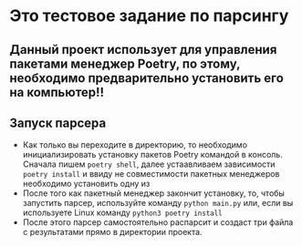 # Это тестовое задание по парсингу

## Данный проект использует для управления пакетами менеджер Poetry, по этому, необходимо предварительно установить его на компьютер!!

## Запуск парсера

* Как только вы переходите в директорию, то необходимо инициализировать установку пакетов Poetry командой в консоль. Сначала пишем ```poetry shell```, далее устаавливаем зависимости ```poetry install``` и ввиду не совместимости пакетных менеджеров необходимо установить одну из 
* После того как пакетный менеджер закончит установку, то, чтобы запустить парсер, используйте команду ```python main.py``` или, если вы используете Linux команду ```python3 poetry install ```
* После этого парсер самостоятельно распарсит и создаст три файла с результатами прямо в директории проекта.
